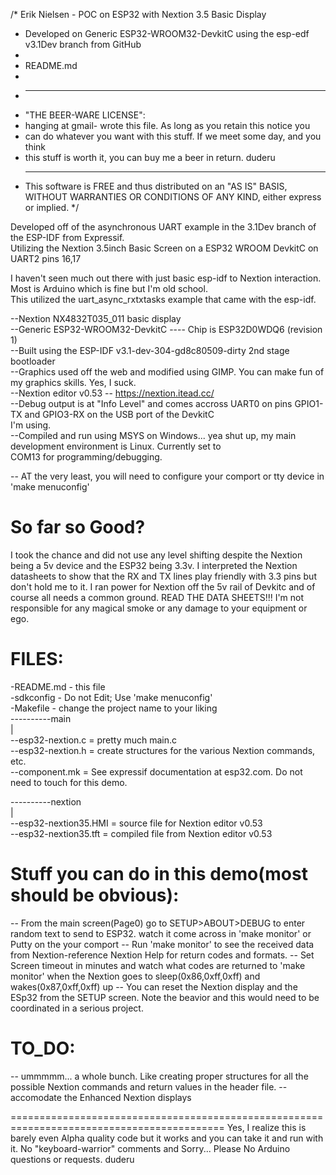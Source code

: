 /* Erik Nielsen - POC on ESP32 with Nextion 3.5 Basic Display
*	Developed on Generic ESP32-WROOM32-DevkitC using the esp-edf v3.1Dev branch from GitHub 
*
*	README.md
*
* ----------------------------------------------------------------------------
* "THE BEER-WARE LICENSE":
* <duderu> hanging at gmail- wrote this file.  As long as you retain this notice you
* can do whatever you want with this stuff. If we meet some day, and you think
* this stuff is worth it, you can buy me a beer in return. duderu
* ----------------------------------------------------------------------------
  This software is FREE and thus distributed on an "AS IS" BASIS, WITHOUT WARRANTIES OR
  CONDITIONS OF ANY KIND, either express or implied.
*/

Developed off of the asynchronous UART example in the 3.1Dev branch of the ESP-IDF from Expressif.  
Utilizing the Nextion 3.5inch Basic Screen on a ESP32 WROOM DevkitC on UART2 pins 16,17  

I haven't seen much out there with just basic esp-idf to Nextion interaction. Most is Arduino which is fine but I'm old school.  
This utilized the uart_async_rxtxtasks example that came with the esp-idf.  

--Nextion NX4832T035_011 basic display  
--Generic ESP32-WROOM32-DevkitC ---- Chip is ESP32D0WDQ6 (revision 1)  
--Built using the ESP-IDF v3.1-dev-304-gd8c80509-dirty 2nd stage bootloader  
--Graphics used off the web and modified using GIMP. You can make fun of my graphics skills. Yes, I suck.  
--Nextion editor v0.53 -- https://nextion.itead.cc/  
--Debug output is at "Info Level" and comes accross UART0 on pins GPIO1-TX and GPIO3-RX on the USB port of the DevkitC  
   I'm using.  
--Compiled and run using MSYS on Windows... yea shut up, my main development environment is Linux. Currently set to  
   COM13 for programming/debugging.   


-- AT the very least, you will need to configure your comport or tty device in 'make menuconfig'  


So far so Good?
=============
I took the chance and did not use any level shifting despite the Nextion being a 5v device and the ESP32 being 3.3v.
I interpreted the Nextion datasheets to show that the RX and TX lines play friendly with 3.3 pins but don't hold me to it. 
I ran power for Nextion off the 5v rail of Devkitc and of course all needs a common ground.
READ THE DATA SHEETS!!! I'm not responsible for any magical smoke or any damage to your equipment or ego.




FILES:
======
-README.md	- this file  
-sdkconfig	- Do not Edit; Use 'make menuconfig'  
-Makefile 	- change the project name to your liking  
----------main   
			|  
			--esp32-nextion.c = pretty much main.c  
			--esp32-nextion.h = create structures for the various Nextion commands, etc.  
			--component.mk	   = See expressif documentation at esp32.com. Do not need to touch for this demo.  
			
----------nextion  
			|  
			--esp32-nextion35.HMI = source file for Nextion editor v0.53  
			--esp32-nextion35.tft = compiled file from Nextion editor v0.53  
			
			
			


Stuff you can do in this demo(most should be obvious):
=====================================
-- From the main screen(Page0) go to SETUP>ABOUT>DEBUG to enter random text to send to ESP32. watch it come across in 'make monitor' or Putty on the your comport
-- Run 'make monitor' to see the received data from Nextion-reference Nextion Help for return codes and formats.
-- Set Screen timeout in minutes and watch what codes are returned to 'make monitor' when the Nextion goes to sleep(0x86,0xff,0xff) and wakes(0x87,0xff,0xff) up
-- You can reset the Nextion display and the ESp32 from the SETUP screen. Note the beavior and this would need to be coordinated in a serious project.


TO_DO:
======
-- ummmmm... a whole bunch. Like creating proper structures for all the possible Nextion commands and return values in the header file.
-- accomodate the Enhanced Nextion displays



===========================================================================================
Yes, I realize this is barely even Alpha quality code but it works and you can take it and run with it.
No "keyboard-warrior" comments and Sorry... Please No Arduino questions or requests. duderu